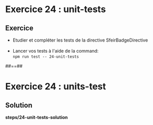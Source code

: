 <!-- .slide: class="exercice" -->
# Exercice 24 : unit-tests
## Exercice<br>

- Etudier et compléter les tests de la directive SfeirBadgeDirective<br><br>
- Lancer vos tests à l'aide de la command: <br>
`npm run test -- 24-unit-tests`

##==##

<!-- .slide: class="full-center exercice" -->
# Exercice 24 : units-test
## Solution
__steps/24-unit-tests-solution__

